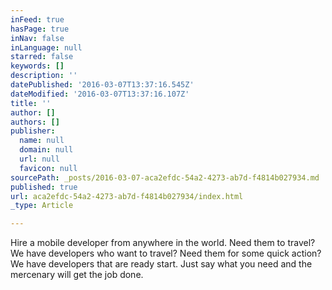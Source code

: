 ```yaml
---
inFeed: true
hasPage: true
inNav: false
inLanguage: null
starred: false
keywords: []
description: ''
datePublished: '2016-03-07T13:37:16.545Z'
dateModified: '2016-03-07T13:37:16.107Z'
title: ''
author: []
authors: []
publisher:
  name: null
  domain: null
  url: null
  favicon: null
sourcePath: _posts/2016-03-07-aca2efdc-54a2-4273-ab7d-f4814b027934.md
published: true
url: aca2efdc-54a2-4273-ab7d-f4814b027934/index.html
_type: Article

---
```

Hire a mobile developer from anywhere in the world. Need them to travel? We have developers who want to travel? Need them for some quick action? We have developers that are ready start. Just say what you need and the mercenary will get the job done.